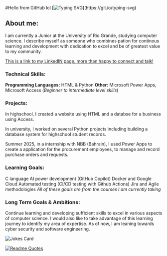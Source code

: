 #Hello from GitHub lol
[![Typing SVG](https://readme-typing-svg.demolab.com?font=Fira+Code&size=18&pause=1000&color=000000&width=450add&lines=Welcome+to+Yaseen+Husain's+Repository!)](https://git.io/typing-svg)

## About me:
I am currently a Junior at the University of Rio Grande, studying computer science. I describe myself as someone who combines pation for continous learning and development with dedication to excel and be of greatest value to my community.

[This is a link to my LinkedIN page, more than happy to connect and talk!](http://linkedin.com/in/yaseen-askar-aa1589208)

### Technical Skills:
**Programming Languages:** HTML & Python
**Other:** Microsoft Power Apps, Microsoft Access (*Beginner to intermediate level skills*)

### Projects:

In highschool, I created a website using HTML and a databse for a business using Access.

In university, I worked on several Python projects including building a database system for highschool student records. 

Summer 2025, in a internship with NBB (Bahrain), I used Power Apps to create a application for the procurement employees, to manage and record purchase orders and requests. 

### Learning Goals:
C language 
AI power development (GitHub Copilot)
Docker and Google Cloud
Automated testing (CI/CD testing with Github Actions)
Jira and Agile methodologies 
*All of these goals are from the courses I am currently taking*

### Long Term Goals & Ambitions:
Continue learning and developing sufficient skills to excel in various aspects of computer science. I would also like to take advantage of this learning journey to identify my area of expertise. As of now, I am leaning towards cyber security and software engineering. 

![Jokes Card](https://readme-jokes.vercel.app/api)

[![Readme Quotes](https://quotes-github-readme.vercel.app/api?type=horizontal&theme=dark)](https://github.com/piyushsuthar/github-readme-quotes)

##



<!--
**yaseenaskar-git/yaseenaskar-git** is a ✨ _special_ ✨ repository because its `README.md` (this file) appears on your GitHub profile.

Here are some ideas to get you started:

- 🔭 I’m currently working on ...
- 🌱 I’m currently learning ...
- 👯 I’m looking to collaborate on ...
- 🤔 I’m looking for help with ...
- 💬 Ask me about ...
- 📫 How to reach me: ...
- 😄 Pronouns: ...
- ⚡ Fun fact: ...
-->
